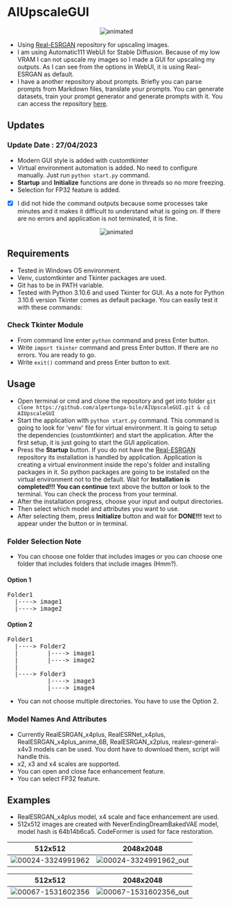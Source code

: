 # AIUpscaleGUI

<p align="center">
  <img src=https://user-images.githubusercontent.com/76731692/234883310-86fceaa3-45b3-4870-83ca-3642b98ccf20.gif alt="animated" />
</p>

- Using [Real-ESRGAN](https://github.com/xinntao/Real-ESRGAN) repository for upscaling images. 
- I am using Automatic111 WebUI for Stable Diffusion. Because of my low VRAM I can not upscale my images so I made a GUI for upscaling my outputs. As I can see from the options in WebUI, it is using Real-ESRGAN as default.
- I have a another repository about prompts. Briefly you can parse prompts from Markdown files, translate your prompts. You can generate datasets, train your prompt generator and generate prompts with it. You can access the repository [here](https://github.com/alpertunga-bile/prompt-markdown-parser).

## Updates
### Update Date : 27/04/2023
- Modern GUI style is added with customtkinter
- Virtual environment automation is added. No need to configure manually. Just run ```python start.py``` command.
- **Startup** and **Initialize** functions are done in threads so no more freezing.
- Selection for FP32 feature is added.
- [x] I did not hide the command outputs because some processes take minutes and it makes it difficult to understand what is going on. If there are no errors and application is not terminated, it is fine.

<p align="center">
  <img src=https://user-images.githubusercontent.com/76731692/234876288-9a368045-10a5-4455-997c-c0f8553ab9a4.gif alt="animated" />
</p>

## Requirements
- Tested in Windows OS environment.
- Venv, customtkinter and Tkinter packages are used.
- Git has to be in PATH variable.
- Tested with Python 3.10.6 and used Tkinter for GUI. As a note for Python 3.10.6 version Tkinter comes as default package. You can easily test it with these commands:

### Check Tkinter Module
- From command line enter ```python``` command and press Enter button.
- Write ```import tkinter``` command and press Enter button. If there are no errors. You are ready to go.
- Write ```exit()``` command and press Enter button to exit.

## Usage
- Open terminal or cmd and clone the repository and get into folder ```git clone https://github.com/alpertunga-bile/AIUpscaleGUI.git & cd AIUpscaleGUI```
- Start the application with ```python start.py``` command. This command is going to look for 'venv' file for virtual environment. It is going to setup the dependencies (customtkinter) and start the application. After the first setup, it is just going to start the GUI application.
- Press the **Startup** button. If you do not have the [Real-ESRGAN](https://github.com/xinntao/Real-ESRGAN) repository its installation is handled by application. Application is creating a virtual environment inside the repo's folder and installing packages in it. So python packages are going to be installed on the virtual environment not to the default. Wait for **Installation is completed!!! You can continue** text above the button or look to the terminal. You can check the process from your terminal.
- After the installation progress, choose your input and output directories.
- Then select which model and attributes you want to use.
- After selecting them, press **Initialize** button and wait for **DONE!!!** text to appear under the button or in terminal.

### Folder Selection Note
- You can choose one folder that includes images or you can choose one folder that includes folders that include images (Hmm?).

#### Option 1
<pre>
Folder1
  |----> image1
  |----> image2
</pre>

#### Option 2
<pre>
Folder1
  |----> Folder2
  |        |----> image1
  |        |----> image2
  |
  |----> Folder3
           |----> image3
           |----> image4
</pre>

- You can not choose multiple directories. You have to use the Option 2.

### Model Names And Attributes 
- Currently RealESRGAN_x4plus, RealESRNet_x4plus, RealESRGAN_x4plus_anime_6B, RealESRGAN_x2plus, realesr-general-x4v3 models can be used. You dont have to download them, script will handle this.
- x2, x3 and x4 scales are supported.
- You can open and close face enhancement feature.
- You can select FP32 feature.

## Examples
- RealESRGAN_x4plus model, x4 scale and face enhancement are used.
- 512x512 images are created with NeverEndingDreamBakedVAE model, model hash is 64b14b6ca5. CodeFormer is used for face restoration. 

512x512                    |  2048x2048
:-------------------------:|:-------------------------:
![00024-3324991962](https://user-images.githubusercontent.com/76731692/233845862-bc77ede8-421b-4076-a31d-29b5ba4f109d.png) | ![00024-3324991962_out](https://user-images.githubusercontent.com/76731692/233845891-49a4df16-82b1-409e-bcea-2fdeac65044e.png)

512x512                    |  2048x2048
:-------------------------:|:-------------------------:
![00067-1531602356](https://user-images.githubusercontent.com/76731692/233845865-5379d7c0-d6b4-4396-86ff-3b2a82bcbb32.png) | ![00067-1531602356_out](https://user-images.githubusercontent.com/76731692/233845997-6fad9e31-ae50-430f-86cf-b98ddd7a0ad3.png)
